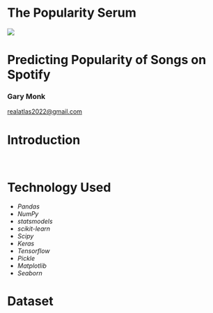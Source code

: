 # **The Popularity Serum**
![](https://i1.wp.com/www.loudlab.org/wp-content/uploads/2021/06/spotify-algo-image-1.jpg?fit=2000%2C1010&ssl=1)
# **Predicting Popularity of Songs on Spotify**
### **Gary Monk**

[realatlas2022@gmail.com]()
<br>

# **Introduction**
<br>

# **Technology Used**
* *Pandas*
* *NumPy*
* *statsmodels*
* *scikit-learn*
* *Scipy*
* *Keras*
* *Tensorflow*
* *Pickle*
* *Matplotlib*
* *Seaborn*

# **Dataset**
